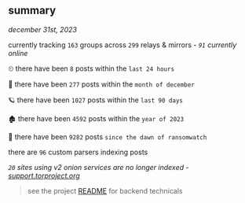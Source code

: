 
## summary
_december 31st, 2023_

currently tracking `163` groups across `299` relays & mirrors - _`91` currently online_

⏲ there have been `8` posts within the `last 24 hours`

🦈 there have been `277` posts within the `month of december`

🪐 there have been `1027` posts within the `last 90 days`

🏚 there have been `4592` posts within the `year of 2023`

🦕 there have been `9282` posts `since the dawn of ransomwatch`

there are `96` custom parsers indexing posts

_`20` sites using v2 onion services are no longer indexed - [support.torproject.org](https://support.torproject.org/onionservices/v2-deprecation/)_

> see the project [README](https://github.com/joshhighet/ransomwatch#ransomwatch--) for backend technicals
